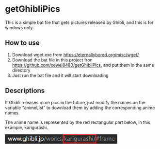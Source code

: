 # getGhibliPics
This is a simple bat file that gets pictures released by Ghibli, and this is for windows only.

## How to use
1. Download wget.exe from https://eternallybored.org/misc/wget/ 
2. Download the bat file in this project fron https://github.com/cewei8483/getGhibliPics, and put them in the same directory
3. Just run the bat file and it will start downloading

## Descriptions
If Ghibli releases more pics in the future, just modify the names on the variable "animeList" to download them by adding the corresponding anime names.

The anime name is represented by the red rectangular part below, in this example, karigurashi.

![Example](https://github.com/cewei8483/getGhibliPics/blob/master/animeListNameExample.png)

